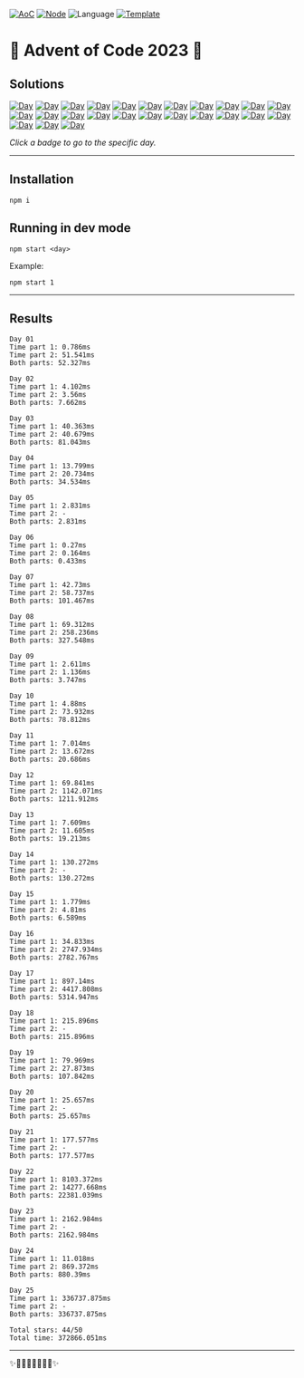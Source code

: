 <!-- Entries between SOLUTIONS and RESULTS tags are auto-generated -->

[![AoC](https://badgen.net/badge/AoC/2023/blue)](https://adventofcode.com/2023)
[![Node](https://badgen.net/badge/Node/v20.5.1+/blue)](https://nodejs.org/en/download/)
![Language](https://badgen.net/badge/Language/TypeScript/blue)
[![Template](https://badgen.net/badge/Template/aocrunner/blue)](https://github.com/caderek/aocrunner)

# 🎄 Advent of Code 2023 🎄

## Solutions

<!--SOLUTIONS-->

[![Day](https://badgen.net/badge/01/%E2%98%85%E2%98%85/green)](src/day01)
[![Day](https://badgen.net/badge/02/%E2%98%85%E2%98%85/green)](src/day02)
[![Day](https://badgen.net/badge/03/%E2%98%85%E2%98%85/green)](src/day03)
[![Day](https://badgen.net/badge/04/%E2%98%85%E2%98%85/green)](src/day04)
[![Day](https://badgen.net/badge/05/%E2%98%85%E2%98%86/yellow)](src/day05)
[![Day](https://badgen.net/badge/06/%E2%98%85%E2%98%85/green)](src/day06)
[![Day](https://badgen.net/badge/07/%E2%98%85%E2%98%85/green)](src/day07)
[![Day](https://badgen.net/badge/08/%E2%98%85%E2%98%85/green)](src/day08)
[![Day](https://badgen.net/badge/09/%E2%98%85%E2%98%85/green)](src/day09)
[![Day](https://badgen.net/badge/10/%E2%98%85%E2%98%85/green)](src/day10)
[![Day](https://badgen.net/badge/11/%E2%98%85%E2%98%85/green)](src/day11)
[![Day](https://badgen.net/badge/12/%E2%98%85%E2%98%85/green)](src/day12)
[![Day](https://badgen.net/badge/13/%E2%98%85%E2%98%85/green)](src/day13)
[![Day](https://badgen.net/badge/14/%E2%98%85%E2%98%86/yellow)](src/day14)
[![Day](https://badgen.net/badge/15/%E2%98%85%E2%98%85/green)](src/day15)
[![Day](https://badgen.net/badge/16/%E2%98%85%E2%98%85/green)](src/day16)
[![Day](https://badgen.net/badge/17/%E2%98%85%E2%98%85/green)](src/day17)
[![Day](https://badgen.net/badge/18/%E2%98%85%E2%98%86/yellow)](src/day18)
[![Day](https://badgen.net/badge/19/%E2%98%85%E2%98%85/green)](src/day19)
[![Day](https://badgen.net/badge/20/%E2%98%85%E2%98%86/yellow)](src/day20)
[![Day](https://badgen.net/badge/21/%E2%98%85%E2%98%86/yellow)](src/day21)
[![Day](https://badgen.net/badge/22/%E2%98%85%E2%98%85/green)](src/day22)
[![Day](https://badgen.net/badge/23/%E2%98%85%E2%98%86/yellow)](src/day23)
[![Day](https://badgen.net/badge/24/%E2%98%85%E2%98%85/green)](src/day24)
[![Day](https://badgen.net/badge/25/%E2%98%85%E2%98%85/green)](src/day25)

<!--/SOLUTIONS-->

_Click a badge to go to the specific day._

---

## Installation

```
npm i
```

## Running in dev mode

```
npm start <day>
```

Example:

```
npm start 1
```

---

## Results

<!--RESULTS-->

```
Day 01
Time part 1: 0.786ms
Time part 2: 51.541ms
Both parts: 52.327ms
```

```
Day 02
Time part 1: 4.102ms
Time part 2: 3.56ms
Both parts: 7.662ms
```

```
Day 03
Time part 1: 40.363ms
Time part 2: 40.679ms
Both parts: 81.043ms
```

```
Day 04
Time part 1: 13.799ms
Time part 2: 20.734ms
Both parts: 34.534ms
```

```
Day 05
Time part 1: 2.831ms
Time part 2: -
Both parts: 2.831ms
```

```
Day 06
Time part 1: 0.27ms
Time part 2: 0.164ms
Both parts: 0.433ms
```

```
Day 07
Time part 1: 42.73ms
Time part 2: 58.737ms
Both parts: 101.467ms
```

```
Day 08
Time part 1: 69.312ms
Time part 2: 258.236ms
Both parts: 327.548ms
```

```
Day 09
Time part 1: 2.611ms
Time part 2: 1.136ms
Both parts: 3.747ms
```

```
Day 10
Time part 1: 4.88ms
Time part 2: 73.932ms
Both parts: 78.812ms
```

```
Day 11
Time part 1: 7.014ms
Time part 2: 13.672ms
Both parts: 20.686ms
```

```
Day 12
Time part 1: 69.841ms
Time part 2: 1142.071ms
Both parts: 1211.912ms
```

```
Day 13
Time part 1: 7.609ms
Time part 2: 11.605ms
Both parts: 19.213ms
```

```
Day 14
Time part 1: 130.272ms
Time part 2: -
Both parts: 130.272ms
```

```
Day 15
Time part 1: 1.779ms
Time part 2: 4.81ms
Both parts: 6.589ms
```

```
Day 16
Time part 1: 34.833ms
Time part 2: 2747.934ms
Both parts: 2782.767ms
```

```
Day 17
Time part 1: 897.14ms
Time part 2: 4417.808ms
Both parts: 5314.947ms
```

```
Day 18
Time part 1: 215.896ms
Time part 2: -
Both parts: 215.896ms
```

```
Day 19
Time part 1: 79.969ms
Time part 2: 27.873ms
Both parts: 107.842ms
```

```
Day 20
Time part 1: 25.657ms
Time part 2: -
Both parts: 25.657ms
```

```
Day 21
Time part 1: 177.577ms
Time part 2: -
Both parts: 177.577ms
```

```
Day 22
Time part 1: 8103.372ms
Time part 2: 14277.668ms
Both parts: 22381.039ms
```

```
Day 23
Time part 1: 2162.984ms
Time part 2: -
Both parts: 2162.984ms
```

```
Day 24
Time part 1: 11.018ms
Time part 2: 869.372ms
Both parts: 880.39ms
```

```
Day 25
Time part 1: 336737.875ms
Time part 2: -
Both parts: 336737.875ms
```

```
Total stars: 44/50
Total time: 372866.051ms
```

<!--/RESULTS-->

---

✨🎄🎁🎄🎅🎄🎁🎄✨